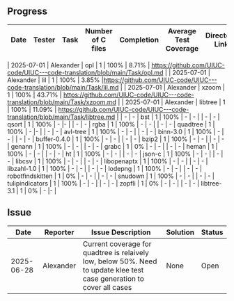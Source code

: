 ## Progress
| Date       | Tester | Task          |Number of C files| Completion |Average Test Coverage| Directory Link |
|------------|--------------|--------|---------------|------------|------------|-----------------|

| 2025-07-01 | Alexander | opl      | 1                 | 100%       | 8.71%                 | https://github.com/UIUC-code/UIUC---code-translation/blob/main/Task/opl.md |
| 2025-07-01 | Alexander | lil      | 1                 | 100%       | 3.85%                 |https://github.com/UIUC-code/UIUC---code-translation/blob/main/Task/lil.md |
| 2025-07-01 | Alexander | xzoom    | 1                 | 100%       | 43.71%                | https://github.com/UIUC-code/UIUC---code-translation/blob/main/Task/xzoom.md |
| 2025-07-01 | Alexander | libtree  | 1                 | 100%       | 11.09%                | https://github.com/UIUC-code/UIUC---code-translation/blob/main/Task/libtree.md |
| -          | -        | bst    | 1               | 100%       | -                     | -          |
| -          | -        | qsort     | 1                 | 100%       | -                |-                |
| -          | -        | rgba | 1       | 100%       | -                     | -                |
| -          | -        | quadtree    | 1         | 100%       | -          |-                |
| -          | -        | avl-tree     | 1          | 100%       | -       | -                |
| -          | -        | binn-3.0     | 1                 | 100%       | -       | -                |
| -          | -        | buffer-0.4.0 | 1                 | 100%       | -   | -                |
| -          | -        | bzip2        | 1                 | 100%       | -            | -                |
| -          | -        | genann       | 1                 | 100%       | -             | -                |
| -          | -        | grabc        | 1                 | 0%         | -          | -                |
| -          | -        | heman        | 1                 | 100%       | -         | -                |
| -          | -        | ht           | 1                 | 100%       | -        | -                |
| -          | -        | json-c       | 1                 | 100%       | -         | -                |
| -          | -        | libcsv       | 1                 | 100%       | -           | -                |
| -          | -        | libopenaptx  | 1                 | 100%       | -           | -                |
| -          | -        | libzahl-1.0  | 1                 | 100%       | -          | -                |
| -          | -        | lodepng      | 1                 | 100%       | -           | -                |
| -          | -        | robotfindskitten | 1            | 0%         | -              | -                |
| -          | -        | snudown      | 1                 | 100%       | -              | -                |
| -          | -        | tulipindicators | 1              | 100%       | -           | -                |
| -          | -        | zopfli       | 1                 | 0%         | -             | -                |
| -          | -        | libtree-3.1       | 1                 | 0%         | -      |-                |
## Issue
| Date       | Reporter | Issue Description         | Solution        | Status    |
|------------|----------|---------------------------|-----------------|-----------|
|  2025-06-28|  Alexander | Current coverage for quadtree is relaively low, below 50%. Need to update klee test case generation to cover all cases | None | Open |